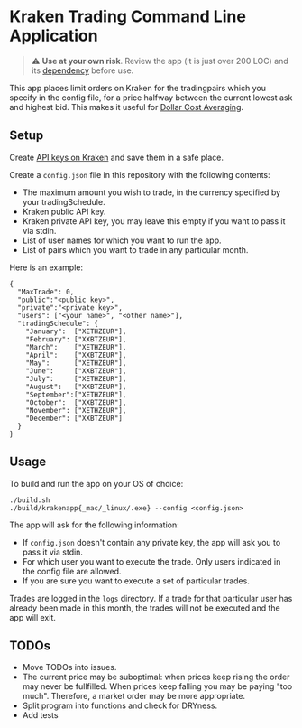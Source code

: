 Kraken Trading Command Line Application
===================

> :warning: **Use at your own risk**. Review the app (it is just over 200 LOC) and its [dependency](https://github.com/beldur/kraken-go-api-client) before use.

This app places limit orders on Kraken for the tradingpairs which you specify
in the config file, for a price halfway between the current lowest ask and
highest bid.  This makes it useful for [Dollar Cost
Averaging](https://www.investopedia.com/terms/d/dollarcostaveraging.asp).

## Setup
Create [API keys on
Kraken](https://support.kraken.com/hc/en-us/articles/360000919966-How-to-generate-an-API-key-pair-)
and save them in a safe place.

Create a `config.json` file in this repository with the following contents:
- The maximum amount you wish to trade, in the currency specified by your tradingSchedule.
- Kraken public API key.
- Kraken private API key, you may leave this empty if you want to pass it via stdin.
- List of user names for which you want to run the app.
- List of pairs which you want to trade in any particular month.

Here is an example:
```
{
  "MaxTrade": 0,
  "public":"<public key>",
  "private":"<private key>",
  "users": ["<your name>", "<other name>"],
  "tradingSchedule": {
    "January":  ["XETHZEUR"],
    "February": ["XXBTZEUR"],
    "March":    ["XETHZEUR"],
    "April":    ["XXBTZEUR"],
    "May":      ["XETHZEUR"],
    "June":     ["XXBTZEUR"],
    "July":     ["XETHZEUR"],
    "August":   ["XXBTZEUR"],
    "September":["XETHZEUR"],
    "October":  ["XXBTZEUR"],
    "November": ["XETHZEUR"],
    "December": ["XXBTZEUR"]
  }
}
```

## Usage
To build and run the app on your OS of choice:
```
./build.sh
./build/krakenapp{_mac/_linux/.exe} --config <config.json>
```

The app will ask for the following information:
- If `config.json` doesn't contain any private key, the app will ask you to pass it via stdin.  
- For which user you want to execute the trade. Only users indicated in the config file are allowed.  
- If you are sure you want to execute a set of particular trades.  

Trades are logged in the `logs` directory. If a trade for that particular user
has already been made in this month, the trades will not be executed and the
app will exit.

## TODOs
- Move TODOs into issues.
- The current price may be suboptimal: when prices keep rising the order may
  never be fullfilled. When prices keep falling you may be paying "too much".
  Therefore, a market order may be more appropriate.
- Split program into functions and check for DRYness.
- Add tests
